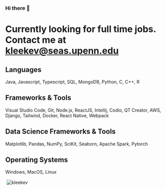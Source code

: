 ### Hi there 👋
# Currently looking for full time jobs. Contact me at kleekev@seas.upenn.edu
## Languages
Java, Javascript, Typescript, SQL, MongoDB, Python, C, C++, R
## Frameworks & Tools
Visual Studio Code, Git, Node.js, ReactJS, Intellij, Codio, QT Creator, AWS, Django, Tailwind, Docker, React Native, Webpack
## Data Science Frameworks & Tools
Matplotlib, Pandas, NumPy, SciKit, Seaborn, Apache Spark, Pytorch
## Operating Systems
Windows, MacOS, Linux

<p>&nbsp;<img align="center" src="https://github-readme-stats.vercel.app/api?username=kleekev&show_icons=true&locale=en" alt="kleekev" /></p>
<!--
**kleekev/kleekev** is a ✨ _special_ ✨ repository because its `README.md` (this file) appears on your GitHub profile.

Here are some ideas to get you started:

- 🔭 I’m currently working on ...
- 🌱 I’m currently learning ...
- 👯 I’m looking to collaborate on ...
- 🤔 I’m looking for help with ...
- 💬 Ask me about ...
- 📫 How to reach me: ...
- 😄 Pronouns: ...
- ⚡ Fun fact: ...
-->
